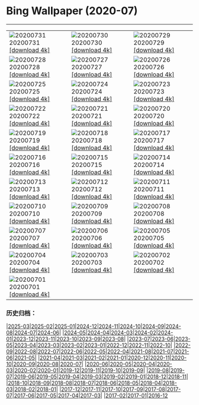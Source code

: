 # Bing Wallpaper (2020-07)
**************

<table><tr><td><img class="wallpaper" src="https://www.bing.com/th?id=OHR.TahoeBeach_EN-US6105713817_1920x1080.jpg" alt="20200731"> 20200731 <a class="wallpaper_link" href="https://www.bing.com/th?id=OHR.TahoeBeach_EN-US6105713817_UHD.jpg">[download 4k]</a></td><td><img class="wallpaper" src="https://www.bing.com/th?id=OHR.HamerkopHunting_EN-US1438886143_1920x1080.jpg" alt="20200730"> 20200730 <a class="wallpaper_link" href="https://www.bing.com/th?id=OHR.HamerkopHunting_EN-US1438886143_UHD.jpg">[download 4k]</a></td><td><img class="wallpaper" src="https://www.bing.com/th?id=OHR.KallurLighthouse_EN-US1393818212_1920x1080.jpg" alt="20200729"> 20200729 <a class="wallpaper_link" href="https://www.bing.com/th?id=OHR.KallurLighthouse_EN-US1393818212_UHD.jpg">[download 4k]</a></td></tr><tr><td><img class="wallpaper" src="https://www.bing.com/th?id=OHR.HamelinPool_EN-US1343791878_1920x1080.jpg" alt="20200728"> 20200728 <a class="wallpaper_link" href="https://www.bing.com/th?id=OHR.HamelinPool_EN-US1343791878_UHD.jpg">[download 4k]</a></td><td><img class="wallpaper" src="https://www.bing.com/th?id=OHR.AerialTamul_EN-US1289516805_1920x1080.jpg" alt="20200727"> 20200727 <a class="wallpaper_link" href="https://www.bing.com/th?id=OHR.AerialTamul_EN-US1289516805_UHD.jpg">[download 4k]</a></td><td><img class="wallpaper" src="https://www.bing.com/th?id=OHR.ADA30_EN-US1238886685_1920x1080.jpg" alt="20200726"> 20200726 <a class="wallpaper_link" href="https://www.bing.com/th?id=OHR.ADA30_EN-US1238886685_UHD.jpg">[download 4k]</a></td></tr><tr><td><img class="wallpaper" src="https://www.bing.com/th?id=OHR.RedSailboat_EN-US1173520356_1920x1080.jpg" alt="20200725"> 20200725 <a class="wallpaper_link" href="https://www.bing.com/th?id=OHR.RedSailboat_EN-US1173520356_UHD.jpg">[download 4k]</a></td><td><img class="wallpaper" src="https://www.bing.com/th?id=OHR.KapamaCousins_EN-US1071916004_1920x1080.jpg" alt="20200724"> 20200724 <a class="wallpaper_link" href="https://www.bing.com/th?id=OHR.KapamaCousins_EN-US1071916004_UHD.jpg">[download 4k]</a></td><td><img class="wallpaper" src="https://www.bing.com/th?id=OHR.DubrovnikDoors_EN-US2971042587_1920x1080.jpg" alt="20200723"> 20200723 <a class="wallpaper_link" href="https://www.bing.com/th?id=OHR.DubrovnikDoors_EN-US2971042587_UHD.jpg">[download 4k]</a></td></tr><tr><td><img class="wallpaper" src="https://www.bing.com/th?id=OHR.RedBlueWildebeest_EN-US0956286533_1920x1080.jpg" alt="20200722"> 20200722 <a class="wallpaper_link" href="https://www.bing.com/th?id=OHR.RedBlueWildebeest_EN-US0956286533_UHD.jpg">[download 4k]</a></td><td><img class="wallpaper" src="https://www.bing.com/th?id=OHR.DinantBelgium_EN-US0892462948_1920x1080.jpg" alt="20200721"> 20200721 <a class="wallpaper_link" href="https://www.bing.com/th?id=OHR.DinantBelgium_EN-US0892462948_UHD.jpg">[download 4k]</a></td><td><img class="wallpaper" src="https://www.bing.com/th?id=OHR.EarthriseSequence_EN-US0444696608_1920x1080.jpg" alt="20200720"> 20200720 <a class="wallpaper_link" href="https://www.bing.com/th?id=OHR.EarthriseSequence_EN-US0444696608_UHD.jpg">[download 4k]</a></td></tr><tr><td><img class="wallpaper" src="https://www.bing.com/th?id=OHR.GrandCanalGondolas_EN-US0380987930_1920x1080.jpg" alt="20200719"> 20200719 <a class="wallpaper_link" href="https://www.bing.com/th?id=OHR.GrandCanalGondolas_EN-US0380987930_UHD.jpg">[download 4k]</a></td><td><img class="wallpaper" src="https://www.bing.com/th?id=OHR.NineSpotted_EN-US0305121800_1920x1080.jpg" alt="20200718"> 20200718 <a class="wallpaper_link" href="https://www.bing.com/th?id=OHR.NineSpotted_EN-US0305121800_UHD.jpg">[download 4k]</a></td><td><img class="wallpaper" src="https://www.bing.com/th?id=OHR.HappyBalloon_EN-US0225941022_1920x1080.jpg" alt="20200717"> 20200717 <a class="wallpaper_link" href="https://www.bing.com/th?id=OHR.HappyBalloon_EN-US0225941022_UHD.jpg">[download 4k]</a></td></tr><tr><td><img class="wallpaper" src="https://www.bing.com/th?id=OHR.FrederickSound_EN-US0122197024_1920x1080.jpg" alt="20200716"> 20200716 <a class="wallpaper_link" href="https://www.bing.com/th?id=OHR.FrederickSound_EN-US0122197024_UHD.jpg">[download 4k]</a></td><td><img class="wallpaper" src="https://www.bing.com/th?id=OHR.WinchesterCrypt_EN-US9999540533_1920x1080.jpg" alt="20200715"> 20200715 <a class="wallpaper_link" href="https://www.bing.com/th?id=OHR.WinchesterCrypt_EN-US9999540533_UHD.jpg">[download 4k]</a></td><td><img class="wallpaper" src="https://www.bing.com/th?id=OHR.PantheonParis_EN-US9910328355_1920x1080.jpg" alt="20200714"> 20200714 <a class="wallpaper_link" href="https://www.bing.com/th?id=OHR.PantheonParis_EN-US9910328355_UHD.jpg">[download 4k]</a></td></tr><tr><td><img class="wallpaper" src="https://www.bing.com/th?id=OHR.SunnyRainforest_EN-US9772776383_1920x1080.jpg" alt="20200713"> 20200713 <a class="wallpaper_link" href="https://www.bing.com/th?id=OHR.SunnyRainforest_EN-US9772776383_UHD.jpg">[download 4k]</a></td><td><img class="wallpaper" src="https://www.bing.com/th?id=OHR.WaterRipplesVideo_EN-US9458788251_1920x1080.jpg" alt="20200712"> 20200712 <a class="wallpaper_link" href="https://www.bing.com/th?id=OHR.WaterRipplesVideo_EN-US9458788251_UHD.jpg">[download 4k]</a></td><td><img class="wallpaper" src="https://www.bing.com/th?id=OHR.MangroveForest_EN-US9309815352_1920x1080.jpg" alt="20200711"> 20200711 <a class="wallpaper_link" href="https://www.bing.com/th?id=OHR.MangroveForest_EN-US9309815352_UHD.jpg">[download 4k]</a></td></tr><tr><td><img class="wallpaper" src="https://www.bing.com/th?id=OHR.BellTowerItaly_EN-US0542629493_1920x1080.jpg" alt="20200710"> 20200710 <a class="wallpaper_link" href="https://www.bing.com/th?id=OHR.BellTowerItaly_EN-US0542629493_UHD.jpg">[download 4k]</a></td><td><img class="wallpaper" src="https://www.bing.com/th?id=OHR.ColoradoColumbine_EN-US9097456615_1920x1080.jpg" alt="20200709"> 20200709 <a class="wallpaper_link" href="https://www.bing.com/th?id=OHR.ColoradoColumbine_EN-US9097456615_UHD.jpg">[download 4k]</a></td><td><img class="wallpaper" src="https://www.bing.com/th?id=OHR.NorfolkPups_EN-US8929436581_1920x1080.jpg" alt="20200708"> 20200708 <a class="wallpaper_link" href="https://www.bing.com/th?id=OHR.NorfolkPups_EN-US8929436581_UHD.jpg">[download 4k]</a></td></tr><tr><td><img class="wallpaper" src="https://www.bing.com/th?id=OHR.CalorisMDIS_EN-US8770644601_1920x1080.jpg" alt="20200707"> 20200707 <a class="wallpaper_link" href="https://www.bing.com/th?id=OHR.CalorisMDIS_EN-US8770644601_UHD.jpg">[download 4k]</a></td><td><img class="wallpaper" src="https://www.bing.com/th?id=OHR.Kamchatka_EN-US7415522922_1920x1080.jpg" alt="20200706"> 20200706 <a class="wallpaper_link" href="https://www.bing.com/th?id=OHR.Kamchatka_EN-US7415522922_UHD.jpg">[download 4k]</a></td><td><img class="wallpaper" src="https://www.bing.com/th?id=OHR.NantucketIsland_EN-US7343633791_1920x1080.jpg" alt="20200705"> 20200705 <a class="wallpaper_link" href="https://www.bing.com/th?id=OHR.NantucketIsland_EN-US7343633791_UHD.jpg">[download 4k]</a></td></tr><tr><td><img class="wallpaper" src="https://www.bing.com/th?id=OHR.DCFireworksVideo_EN-US7892229177_1920x1080.jpg" alt="20200704"> 20200704 <a class="wallpaper_link" href="https://www.bing.com/th?id=OHR.DCFireworksVideo_EN-US7892229177_UHD.jpg">[download 4k]</a></td><td><img class="wallpaper" src="https://www.bing.com/th?id=OHR.DogDays_EN-US6846042594_1920x1080.jpg" alt="20200703"> 20200703 <a class="wallpaper_link" href="https://www.bing.com/th?id=OHR.DogDays_EN-US6846042594_UHD.jpg">[download 4k]</a></td><td><img class="wallpaper" src="https://www.bing.com/th?id=OHR.RhodesIsland_EN-US9342527972_1920x1080.jpg" alt="20200702"> 20200702 <a class="wallpaper_link" href="https://www.bing.com/th?id=OHR.RhodesIsland_EN-US9342527972_UHD.jpg">[download 4k]</a></td></tr><tr><td><img class="wallpaper" src="https://www.bing.com/th?id=OHR.LakeMoraineVideo_EN-US7436901799_1920x1080.jpg" alt="20200701"> 20200701 <a class="wallpaper_link" href="https://www.bing.com/th?id=OHR.LakeMoraineVideo_EN-US7436901799_UHD.jpg">[download 4k]</a></td><td></td><td></td></tr></table>

### 历史归档：

|[2025-03](/../2025-03/2025-03.md)|[2025-02](/../2025-02/2025-02.md)|[2025-01](/../2025-01/2025-01.md)|[2024-12](/../2024-12/2024-12.md)|[2024-11](/../2024-11/2024-11.md)|[2024-10](/../2024-10/2024-10.md)|[2024-09](/../2024-09/2024-09.md)|[2024-08](/../2024-08/2024-08.md)|[2024-07](/../2024-07/2024-07.md)|[2024-06](/../2024-06/2024-06.md)|
|[2024-05](/../2024-05/2024-05.md)|[2024-04](/../2024-04/2024-04.md)|[2024-03](/../2024-03/2024-03.md)|[2024-02](/../2024-02/2024-02.md)|[2024-01](/../2024-01/2024-01.md)|[2023-12](/../2023-12/2023-12.md)|[2023-11](/../2023-11/2023-11.md)|[2023-10](/../2023-10/2023-10.md)|[2023-09](/../2023-09/2023-09.md)|[2023-08](/../2023-08/2023-08.md)|
|[2023-07](/../2023-07/2023-07.md)|[2023-06](/../2023-06/2023-06.md)|[2023-05](/../2023-05/2023-05.md)|[2023-04](/../2023-04/2023-04.md)|[2023-03](/../2023-03/2023-03.md)|[2023-02](/../2023-02/2023-02.md)|[2023-01](/../2023-01/2023-01.md)|[2022-12](/../2022-12/2022-12.md)|[2022-11](/../2022-11/2022-11.md)|[2022-10](/../2022-10/2022-10.md)|
|[2022-09](/../2022-09/2022-09.md)|[2022-08](/../2022-08/2022-08.md)|[2022-07](/../2022-07/2022-07.md)|[2022-06](/../2022-06/2022-06.md)|[2022-05](/../2022-05/2022-05.md)|[2022-04](/../2022-04/2022-04.md)|[2021-08](/../2021-08/2021-08.md)|[2021-07](/../2021-07/2021-07.md)|[2021-06](/../2021-06/2021-06.md)|[2021-05](/../2021-05/2021-05.md)|
|[2021-04](/../2021-04/2021-04.md)|[2021-03](/../2021-03/2021-03.md)|[2021-02](/../2021-02/2021-02.md)|[2021-01](/../2021-01/2021-01.md)|[2020-12](/../2020-12/2020-12.md)|[2020-11](/../2020-11/2020-11.md)|[2020-10](/../2020-10/2020-10.md)|[2020-09](/../2020-09/2020-09.md)|[2020-08](/../2020-08/2020-08.md)|[2020-07](/2020-07.md)|
|[2020-06](/../2020-06/2020-06.md)|[2020-05](/../2020-05/2020-05.md)|[2020-04](/../2020-04/2020-04.md)|[2020-03](/../2020-03/2020-03.md)|[2020-02](/../2020-02/2020-02.md)|[2020-01](/../2020-01/2020-01.md)|[2019-12](/../2019-12/2019-12.md)|[2019-11](/../2019-11/2019-11.md)|[2019-10](/../2019-10/2019-10.md)|[2019-09](/../2019-09/2019-09.md)|
|[2019-08](/../2019-08/2019-08.md)|[2019-07](/../2019-07/2019-07.md)|[2019-06](/../2019-06/2019-06.md)|[2019-05](/../2019-05/2019-05.md)|[2019-04](/../2019-04/2019-04.md)|[2019-03](/../2019-03/2019-03.md)|[2019-02](/../2019-02/2019-02.md)|[2019-01](/../2019-01/2019-01.md)|[2018-12](/../2018-12/2018-12.md)|[2018-11](/../2018-11/2018-11.md)|
|[2018-10](/../2018-10/2018-10.md)|[2018-09](/../2018-09/2018-09.md)|[2018-08](/../2018-08/2018-08.md)|[2018-07](/../2018-07/2018-07.md)|[2018-06](/../2018-06/2018-06.md)|[2018-05](/../2018-05/2018-05.md)|[2018-04](/../2018-04/2018-04.md)|[2018-03](/../2018-03/2018-03.md)|[2018-02](/../2018-02/2018-02.md)|[2018-01](/../2018-01/2018-01.md)|
|[2017-12](/../2017-12/2017-12.md)|[2017-11](/../2017-11/2017-11.md)|[2017-10](/../2017-10/2017-10.md)|[2017-09](/../2017-09/2017-09.md)|[2017-08](/../2017-08/2017-08.md)|[2017-07](/../2017-07/2017-07.md)|[2017-06](/../2017-06/2017-06.md)|[2017-05](/../2017-05/2017-05.md)|[2017-04](/../2017-04/2017-04.md)|[2017-03](/../2017-03/2017-03.md)|
|[2017-02](/../2017-02/2017-02.md)|[2017-01](/../2017-01/2017-01.md)|[2016-12](/../2016-12/2016-12.md)